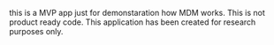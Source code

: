 this is a MVP app just for demonstaration how MDM works.
This is not product ready code. This application has been created for research purposes only.
